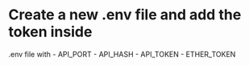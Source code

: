 # Create a new .env file and add the token inside

.env file with - API_PORT - API_HASH - API_TOKEN - ETHER_TOKEN

